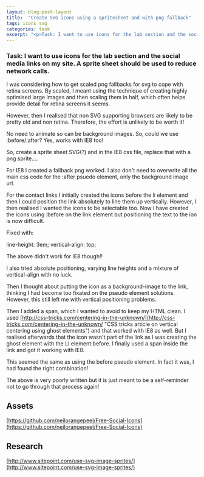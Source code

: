 ```yaml
---
layout: blog-post-layout
title:  "Create SVG icons using a spritesheet and with png fallback"
tags: icons svg
categories: task
excerpt: "<p>Task: I want to use icons for the lab section and the social media links on my site. A sprite sheet should be used to reduce network calls.</p>"
---
```


### Task: I want to use icons for the lab section and the social media links on my site. A sprite sheet should be used to reduce network calls.

I was considering how to get scaled png fallbacks for svg to cope with retina screens. By scaled, I meant using the technique of creating highly optimised large images and then scaling them in half, which often helps  provide detail for retina screens it seems.

However, then I realised that non SVG supporting browsers are likely to be pretty old and non retina. Therefore, the effort is unlikely to be worth it!

No need to animate so can be background images. So, could we use :before/:after? Yes, works with IE8 too!

So, create a sprite sheet SVG(?) and in the IE8 css file, replace that with a png sprite....

For IE8 I created a fallback png worked. I also don't need to overwrite all the main css code for the :after psuedo element, only the background image url.

For the contact links I initially created the icons before the li element and then I could position the link absolutely to line them up vertically. However, I then realised I wanted the icons to be selectable too. Now I have created the icons using :before on the link element but positioning the text to the ion is now difficult.

Fixed with:

line-height: 3em;
vertical-align: top;

The above didn't work for IE8 though!!

I also tried absolute positioning, varying line heights and a mixture of vertical-align with no luck.

Then I thought about putting the icon as a background-image to the link, thinking I had become too fixated on the pseudo element solutions. However, this still left me with vertical positioning problems.

Then I added a span, which I wanted to avoid to keep my HTML clean. I used [http://css-tricks.com/centering-in-the-unknown/](http://css-tricks.com/centering-in-the-unknown/ "CSS tricks article on vertical centering using ghost elements") and that worked with IE8 as well. But I realised afterwards that the icon wasn't part of the link as I was creating the ghost element with the LI element:before. I finally used a span inside the link and got it working with IE8.

This seemed the same as using the before pseudo element. In fact it was, I had found the right combination!

The above is very poorly written but it is just meant to be a self-reminder not to go through that process again!

## Assets
[https://github.com/neilorangepeel/Free-Social-Icons](https://github.com/neilorangepeel/Free-Social-Icons)

## Research

[http://www.sitepoint.com/use-svg-image-sprites/](http://www.sitepoint.com/use-svg-image-sprites/)
